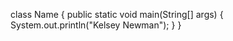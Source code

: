 class Name {
  public static void main(String[] args) {
    System.out.println("Kelsey Newman");
  }
} 

